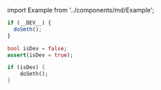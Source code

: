 import Example from '../components/md/Example';

<Example reactnative>

```js
if (__DEV__) {
  doSmth();
}
```

</Example>

<Example flutter>

```dart
bool isDev = false;
assert(isDev = true);

if (isDev) {
    doSmth();
}
```

</Example>
